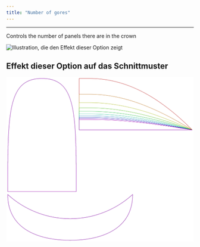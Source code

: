 ```yaml
---
title: "Number of gores"
---
```


---

Controls the number of panels there are in the crown

![Illustration, die den Effekt dieser Option zeigt](gores.svg)

## Effekt dieser Option auf das Schnittmuster

![Dieses Bild zeigt den Effekt dieser Option, indem es mehrere Varianten überlagert, die einen anderen Wert für diese Option haben](holmes_gores_sample.svg "Effekt dieser Option auf das Schnittmuster")
